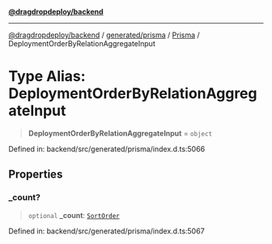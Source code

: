 [**@dragdropdeploy/backend**](../../../../../README.md)

***

[@dragdropdeploy/backend](../../../../../README.md) / [generated/prisma](../../../README.md) / [Prisma](../README.md) / DeploymentOrderByRelationAggregateInput

# Type Alias: DeploymentOrderByRelationAggregateInput

> **DeploymentOrderByRelationAggregateInput** = `object`

Defined in: backend/src/generated/prisma/index.d.ts:5066

## Properties

### \_count?

> `optional` **\_count**: [`SortOrder`](SortOrder.md)

Defined in: backend/src/generated/prisma/index.d.ts:5067
